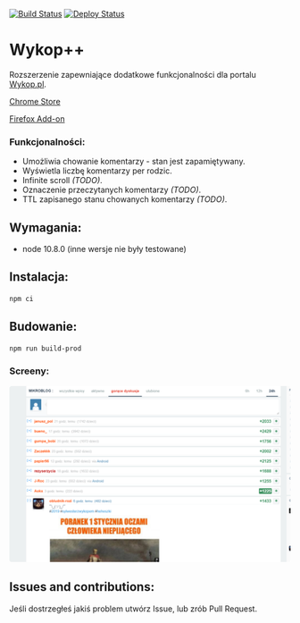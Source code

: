 [![Build Status](https://dev.azure.com/humberd/Wykop-plus-plus/_apis/build/status/Wykop-plus-plus-CI?branchName=master)](https://dev.azure.com/humberd/Wykop-plus-plus/_build/latest?definitionId=1?branchName=master)
[![Deploy Status](https://vsrm.dev.azure.com/humberd/_apis/public/Release/badge/c81245c5-8aba-4588-a566-a3d5dc3703c2/2/2)](https://vsrm.dev.azure.com/humberd/_apis/public/Release/badge/c81245c5-8aba-4588-a566-a3d5dc3703c2/2/2)

# Wykop++

Rozszerzenie zapewniające dodatkowe funkcjonalności dla portalu [Wykop.pl](Wykop.pl).

[Chrome Store](https://chrome.google.com/webstore/detail/wykop%20%20/fdoonokgdbeahghjlmlfbbdopggbacio)

[Firefox Add-on](https://addons.mozilla.org/pl/firefox/addon/wykop-plus-plus/)

### Funkcjonalności:
 * Umożliwia chowanie komentarzy - stan jest zapamiętywany.
 * Wyświetla liczbę komentarzy per rodzic.
 * Infinite scroll _(TODO)_.
 * Oznaczenie przeczytanych komentarzy _(TODO)_.
 * TTL zapisanego stanu chowanych komentarzy _(TODO)_.

## Wymagania:

 * node 10.8.0 (inne wersje nie były testowane)

## Instalacja:

```sh
npm ci
```

## Budowanie:

```sh
npm run build-prod
```

### Screeny:

![](images/.README_images/image1.png)


## Issues and contributions:

Jeśli dostrzegłeś jakiś problem utwórz Issue, lub zrób Pull Request.
